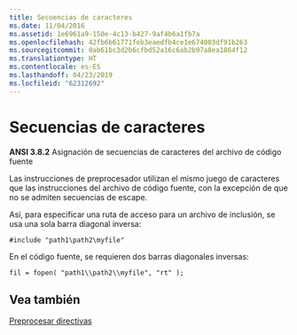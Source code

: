 ```yaml
---
title: Secuencias de caracteres
ms.date: 11/04/2016
ms.assetid: 1e6961a9-150e-4c13-b427-9af4b6a1fb7a
ms.openlocfilehash: 42fb6b61771feb3eaedfb4ce1e674003df91b263
ms.sourcegitcommit: 0ab61bc3d2b6cfbd52a16c6ab2b97a8ea1864f12
ms.translationtype: HT
ms.contentlocale: es-ES
ms.lasthandoff: 04/23/2019
ms.locfileid: "62312692"
---
```

# <a name="character-sequences"></a>Secuencias de caracteres

**ANSI 3.8.2** Asignación de secuencias de caracteres del archivo de código fuente

Las instrucciones de preprocesador utilizan el mismo juego de caracteres que las instrucciones del archivo de código fuente, con la excepción de que no se admiten secuencias de escape.

Así, para especificar una ruta de acceso para un archivo de inclusión, se usa una sola barra diagonal inversa:

```
#include "path1\path2\myfile"
```

En el código fuente, se requieren dos barras diagonales inversas:

```
fil = fopen( "path1\\path2\\myfile", "rt" );
```

## <a name="see-also"></a>Vea también

[Preprocesar directivas](../c-language/preprocessing-directives.md)
